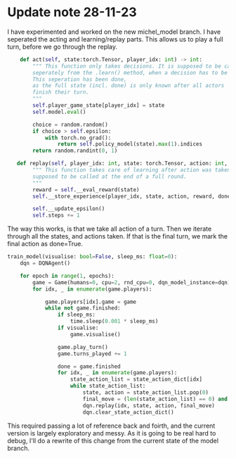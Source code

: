 # Update note 28-11-23
I have experimented and worked on the new michel_model branch.
I have seperated the acting and learning/replay parts. This allows us to play a full turn, before we go through the replay.

```python
    def act(self, state:torch.Tensor, player_idx: int) -> int:
        """ This function only takes decisions. It is supposed to be called 
        seperately from the .learn() method, when a decision has to be taken.
        This seperation has been done,
        as the full state (incl. done) is only known after all actors 
        finish their turn.
        """
        self.player_game_state[player_idx] = state
        self.model.eval()

        choice = random.random()
        if choice > self.epsilon:
            with torch.no_grad():
                return self.policy_model(state).max(1).indices
        return random.randint(0, 1) 
```


```python
   def replay(self, player_idx: int, state: torch.Tensor, action: int, done: bool) -> None:
        """ This function takes care of learning after action was taken. It is 
        supposed to be called at the end of a full round.
        """
        reward = self.__eval_reward(state)
        self.__store_experience(player_idx, state, action, reward, done)

        self.__update_epsilon()
        self.steps += 1
```

The way this works, is that we take all action of a turn. Then we iterate through all the states, and actions taken. If that is the final turn, we mark the final action as done=True.

```python
train_model(visualise: bool=False, sleep_ms: float=0):
    dqn = DQNAgent()

    for epoch in range(1, epochs):
        game = Game(humans=0, cpu=2, rnd_cpu=0, dqn_model_instance=dqn)
        for idx, _ in enumerate(game.players):

            game.players[idx].game = game
            while not game.finished:
                if sleep_ms:
                    time.sleep(0.001 * sleep_ms)
                if visualise:
                    game.visualise()

                game.play_turn()
                game.turns_played += 1

                done = game.finished
                for idx, _ in enumerate(game.players):
                    state_action_list = state_action_dict[idx]
                    while state_action_list:
                        state, action = state_action_list.pop(0)
                        final_move = (len(state_action_list) == 0) and done
                        dqn.replay(idx, state, action, final_move)
                        dqn.clear_state_action_dict()
```

This required passing a lot of reference back and foirth, and the current version is largely exploratory and messy. As it is going to be real hard to debug, I'll do a rewrite of this change from the current state of the model branch.


